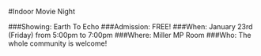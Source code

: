 #Indoor Movie Night

###Showing: Earth To Echo
###Admission: FREE!
###When: January 23rd (Friday) from 5:00pm to 7:00pm
###Where: Miller MP Room
###Who: The whole community is welcome!
